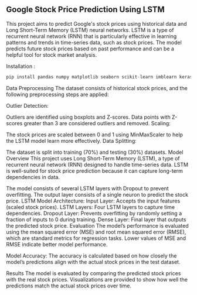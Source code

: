 <!-- ABOUT THE PROJECT -->

## Google Stock Price Prediction Using LSTM

This project aims to predict Google's stock prices using historical data and Long Short-Term Memory (LSTM) neural networks. LSTM is a type of recurrent neural network (RNN) that is particularly effective in learning patterns and trends in time-series data, such as stock prices. The model predicts future stock prices based on past performance and can be a helpful tool for stock market analysis.

Installation :

```js
pip install pandas numpy matplotlib seaborn scikit-learn imblearn keras tensorflow
```

Data Preprocessing
The dataset consists of historical stock prices, and the following preprocessing steps are applied:

Outlier Detection:

Outliers are identified using boxplots and Z-scores. Data points with Z-scores greater than 3 are considered outliers and removed.
Scaling:

The stock prices are scaled between 0 and 1 using MinMaxScaler to help the LSTM model learn more effectively.
Data Splitting:

The dataset is split into training (70%) and testing (30%) datasets.
Model Overview
This project uses Long Short-Term Memory (LSTM), a type of recurrent neural network (RNN) designed to handle time-series data. LSTM is well-suited for stock price prediction because it can capture long-term dependencies in data.

The model consists of several LSTM layers with Dropout to prevent overfitting.
The output layer consists of a single neuron to predict the stock price.
LSTM Model Architecture:
Input Layer: Accepts the input features (scaled stock prices).
LSTM Layers: Four LSTM layers to capture time dependencies.
Dropout Layer: Prevents overfitting by randomly setting a fraction of inputs to 0 during training.
Dense Layer: Final layer that outputs the predicted stock price.
Evaluation
The model’s performance is evaluated using the mean squared error (MSE) and root mean squared error (RMSE), which are standard metrics for regression tasks. Lower values of MSE and RMSE indicate better model performance.

Model Accuracy:
The accuracy is calculated based on how closely the model’s predictions align with the actual stock prices in the test dataset.

Results
The model is evaluated by comparing the predicted stock prices with the real stock prices. Visualizations are provided to show how well the predictions match the actual stock prices over time.

